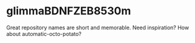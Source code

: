 # glimmaBDNFZEB8530m
Great repository names are short and memorable. Need inspiration? How about automatic-octo-potato?
